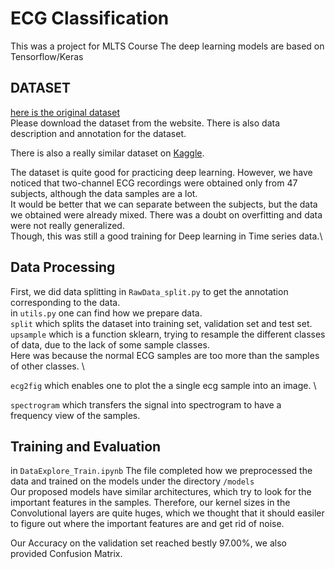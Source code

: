 # ECG Classification
This was a project for MLTS Course
The deep learning models are based on Tensorflow/Keras

## DATASET 
[here is the original dataset](https://physionet.org/content/mitdb/1.0.0/) \
Please download the dataset from the website.
There is also data description and annotation for the dataset. 

There is also a really similar dataset on [Kaggle](https://www.kaggle.com/shayanfazeli/heartbeathttps://www.kaggle.com/shayanfazeli/heartbeat). 

The dataset is quite good for practicing deep learning. However, we have noticed that two-channel ECG recordings were obtained only from 47 subjects, although the data samples are a lot. \
It would be better that we can separate between the subjects, but the data we obtained were already mixed. There was a doubt on overfitting and data were not really generalized. \
Though, this was still a good training for Deep learning in Time series data.\

## Data Processing
First, we did data splitting in ```RawData_split.py``` to get the annotation corresponding to the data. \
in ```utils.py``` one can find how we prepare data. \
```split``` which splits the dataset into training set, validation set and test set. \
```upsample``` which is a function sklearn, trying to resample the different classes of data, due to the lack of some sample classes.\
Here was because the normal ECG samples are too more than the samples of other classes. \

```ecg2fig``` which enables one to plot the a single ecg sample into an image. \

```spectrogram``` which transfers the signal into spectrogram to have a frequency view of the samples.

## Training and Evaluation
in ```DataExplore_Train.ipynb``` 
The file completed how we preprocessed the data and trained on the models under the directory `/models`\
Our proposed models have similar architectures, which try to look for the important features in the samples. Therefore, our kernel sizes in the Convolutional layers are quite huges, which we thought that it should easiler to figure out where the important features are and get rid of noise. 

Our Accuracy on the validation set reached bestly 97.00%, we also provided Confusion Matrix. 




